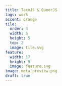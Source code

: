 ```yaml
---
title: TacoJS & QueerJS
tags: work
accent: orange
tile:
  order: 4
  width: 5
  height: 5
  top: 2
  image: tile.svg
feature:
  width: 17
  height: 9
  image: feature.svg
image: meta-preview.png
draft: true
---
```



